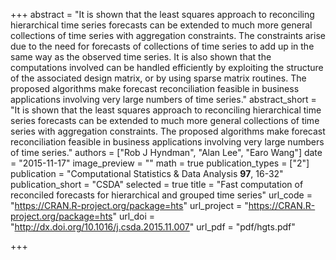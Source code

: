 +++
abstract = "It is shown that the least squares approach to reconciling hierarchical time series forecasts can be extended to much more general collections of time series with aggregation constraints. The constraints arise due to the need for forecasts of collections of time series to add up in the same way as the observed time series. It is also shown that the computations involved can be handled efficiently by exploiting the structure of the associated design matrix, or by using sparse matrix routines. The proposed algorithms make forecast reconciliation feasible in business applications involving very large numbers of time series."
abstract_short = "It is shown that the least squares approach to reconciling hierarchical time series forecasts can be extended to much more general collections of time series with aggregation constraints. The proposed algorithms make forecast reconciliation feasible in business applications involving very large numbers of time series."
authors = ["Rob J Hyndman", "Alan Lee", "Earo Wang"]
date = "2015-11-17"
image_preview = ""
math = true
publication_types = ["2"]
publication = "Computational Statistics & Data Analysis **97**, 16-32"
publication_short = "CSDA"
selected = true
title = "Fast computation of reconciled forecasts for hierarchical and grouped time series"
url_code = "https://CRAN.R-project.org/package=hts"
url_project = "https://CRAN.R-project.org/package=hts"
url_doi = "http://dx.doi.org/10.1016/j.csda.2015.11.007"
url_pdf = "pdf/hgts.pdf"

+++
